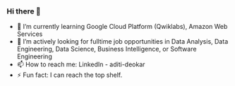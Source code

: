 ### Hi there 👋

- 🌱 I’m currently learning Google Cloud Platform (Qwiklabs), Amazon Web Services 
- 🤔 I’m actively looking for fulltime job opportunities in Data Analysis, Data Engineering, Data Science, Business Intelligence, or Software Engineering
- 📫 How to reach me: LinkedIn - aditi-deokar
- ⚡ Fun fact: I can reach the top shelf.
